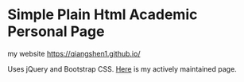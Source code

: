 # Simple Plain Html Academic Personal Page
my website https://qiangshen1.github.io/

Uses jQuery and Bootstrap CSS.
[Here](https://junweiliang.github.io/) is my actively maintained page.

